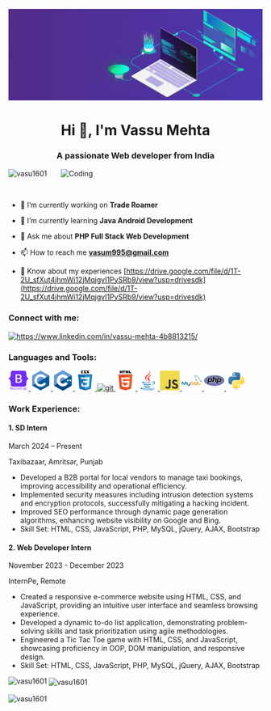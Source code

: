 ![MasterHead](https://raw.githubusercontent.com/KShukhrat/KShukhrat/main/assets/header_gif.gif)
<h1 align="center">Hi 👋, I'm Vassu Mehta</h1>
<h3 align="center">A passionate Web developer from India</h3>
<img align="right" alt="Coding" width="400" src="https://cdn.dribbble.com/users/1019864/screenshots/3079099/codeloop.gif">

<p align="left"> <img src="https://komarev.com/ghpvc/?username=vasu1601&label=Profile%20views&color=0e75b6&style=flat" alt="vasu1601" /> </p>

<p align="left"> <a href="https://twitter.com/" target="blank"><img src="https://img.shields.io/twitter/follow/?logo=twitter&style=for-the-badge" alt="" /></a> </p>

- 🔭 I’m currently working on **Trade Roamer**

- 🌱 I’m currently learning **Java Android Development**

- 💬 Ask me about **PHP Full Stack Web Development**

- 📫 How to reach me **vasum995@gmail.com**

- 📄 Know about my experiences [https://drive.google.com/file/d/1T-2U_sfXut4jhmWi12jMqjgvI1PySRb9/view?usp=drivesdk](https://drive.google.com/file/d/1T-2U_sfXut4jhmWi12jMqjgvI1PySRb9/view?usp=drivesdk)

<h3 align="left">Connect with me:</h3>
<p align="left">
<a href="https://linkedin.com/in/https://www.linkedin.com/in/vassu-mehta-4b8813215/" target="blank"><img align="center" src="https://raw.githubusercontent.com/rahuldkjain/github-profile-readme-generator/master/src/images/icons/Social/linked-in-alt.svg" alt="https://www.linkedin.com/in/vassu-mehta-4b8813215/" height="30" width="40" /></a>
</p>

<h3 align="left">Languages and Tools:</h3>
<p align="left"> 
  <a href="https://getbootstrap.com" target="_blank" rel="noreferrer"> 
    <img src="https://raw.githubusercontent.com/devicons/devicon/master/icons/bootstrap/bootstrap-plain-wordmark.svg" alt="bootstrap" width="40" height="40"/> 
  </a> 
  <a href="https://www.cprogramming.com/" target="_blank" rel="noreferrer"> 
    <img src="https://raw.githubusercontent.com/devicons/devicon/master/icons/c/c-original.svg" alt="c" width="40" height="40"/> 
  </a> 
  <a href="https://www.w3schools.com/cpp/" target="_blank" rel="noreferrer"> 
    <img src="https://raw.githubusercontent.com/devicons/devicon/master/icons/cplusplus/cplusplus-original.svg" alt="cplusplus" width="40" height="40"/> 
  </a> 
  <a href="https://www.w3schools.com/css/" target="_blank" rel="noreferrer"> 
    <img src="https://raw.githubusercontent.com/devicons/devicon/master/icons/css3/css3-original-wordmark.svg" alt="css3" width="40" height="40"/> 
  </a> 
  <a href="https://git-scm.com/" target="_blank" rel="noreferrer"> 
    <img src="https://www.vectorlogo.zone/logos/git-scm/git-scm-icon.svg" alt="git" width="40" height="40"/> 
  </a> 
  <a href="https://www.w3.org/html/" target="_blank" rel="noreferrer"> 
    <img src="https://raw.githubusercontent.com/devicons/devicon/master/icons/html5/html5-original-wordmark.svg" alt="html5" width="40" height="40"/> 
  </a> 
  <a href="https://www.java.com" target="_blank" rel="noreferrer"> 
    <img src="https://raw.githubusercontent.com/devicons/devicon/master/icons/java/java-original.svg" alt="java" width="40" height="40"/> 
  </a> 
  <a href="https://developer.mozilla.org/en-US/docs/Web/JavaScript" target="_blank" rel="noreferrer"> 
    <img src="https://raw.githubusercontent.com/devicons/devicon/master/icons/javascript/javascript-original.svg" alt="javascript" width="40" height="40"/> 
  </a> 
  <a href="https://www.mysql.com/" target="_blank" rel="noreferrer"> 
    <img src="https://raw.githubusercontent.com/devicons/devicon/master/icons/mysql/mysql-original-wordmark.svg" alt="mysql" width="40" height="40"/> 
  </a> 
  <a href="https://www.php.net" target="_blank" rel="noreferrer"> 
    <img src="https://raw.githubusercontent.com/devicons/devicon/master/icons/php/php-original.svg" alt="php" width="40" height="40"/> 
  </a> 
  <a href="https://www.python.org" target="_blank" rel="noreferrer"> 
    <img src="https://raw.githubusercontent.com/devicons/devicon/master/icons/python/python-original.svg" alt="python" width="40" height="40"/> 
  </a> 
</p>

<h3 align="left">Work Experience:</h3>

<h4>1. SD Intern</h4>
<p>March 2024 – Present</p>
<p>Taxibazaar, Amritsar, Punjab</p>
<ul>
  <li>Developed a B2B portal for local vendors to manage taxi bookings, improving accessibility and operational efficiency.</li>
  <li>Implemented security measures including intrusion detection systems and encryption protocols, successfully mitigating a hacking incident.</li>
  <li>Improved SEO performance through dynamic page generation algorithms, enhancing website visibility on Google and Bing.</li>
  <li>Skill Set: HTML, CSS, JavaScript, PHP, MySQL, jQuery, AJAX, Bootstrap</li>
</ul>

<h4>2. Web Developer Intern</h4>
<p>November 2023 - December 2023</p>
<p>InternPe, Remote</p>
<ul>
  <li>Created a responsive e-commerce website using HTML, CSS, and JavaScript, providing an intuitive user interface and seamless browsing experience.</li>
  <li>Developed a dynamic to-do list application, demonstrating problem-solving skills and task prioritization using agile methodologies.</li>
  <li>Engineered a Tic Tac Toe game with HTML, CSS, and JavaScript, showcasing proficiency in OOP, DOM manipulation, and responsive design.</li>
  <li>Skill Set: HTML, CSS, JavaScript, PHP, MySQL, jQuery, AJAX, Bootstrap</li>
</ul>

<p><img align="left" src="https://github-readme-stats.vercel.app/api/top-langs?username=vasu1601&show_icons=true&locale=en&layout=compact" alt="vasu1601" /></p>

<p>&nbsp;<img align="center" src="https://github-readme-stats.vercel.app/api?username=vasu1601&show_icons=true&locale=en" alt="vasu1601" /></p>

<p><img align="center" src="https://github-readme-streak-stats.herokuapp.com/?user=vasu1601&" alt="vasu1601" /></p>
